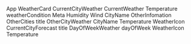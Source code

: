App
    WeatherCard
        CurrentCityWeather
            CurrentWeather
                Temperature
                weatherCondition
                Meta
                    Humidity
                    Wind
                CityName
        OtherInfomation
            OtherCities
                title
                OtherCityWeather
                    CityName
                    Temperature
                    WeatherIcon
            CurrentCityForecast
                title
                DayOfWeekWeather
                    dayOfWeek
                    WeatherIcon
                    Temperature